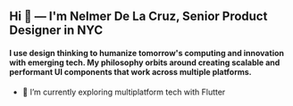 ## Hi 👋 — I'm Nelmer De La Cruz, Senior Product Designer in NYC
#### I use design thinking to humanize tomorrow's computing and innovation with emerging tech. My philosophy orbits around creating scalable and performant UI components that work across multiple platforms.

- 🔭 I’m currently exploring multiplatform tech with Flutter

<!--
**nelmerdlc/nelmerdlc** is a ✨ _special_ ✨ repository because its `README.md` (this file) appears on your GitHub profile.

Here are some ideas to get you started:

- 🔭 I’m currently working on ...
- 🌱 I’m currently learning ...
- 👯 I’m looking to collaborate on ...
- 🤔 I’m looking for help with ...
- 💬 Ask me about ...
- 📫 How to reach me: ...
- 😄 Pronouns: ...
- ⚡ Fun fact: ...
-->

